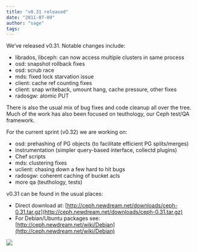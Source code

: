 ```yaml
---
title: "v0.31 released"
date: "2011-07-09"
author: "sage"
tags: 
---
```


We’ve released v0.31. Notable changes include:

- librados, libceph: can now access multiple clusters in same process
- osd: snapshot rollback fixes
- osd: scrub race
- mds: fixed lock starvation issue
- client: cache ref counting fixes
- client: snap writeback, umount hang, cache pressure, other fixes
- radosgw: atomic PUT

There is also the usual mix of bug fixes and code cleanup all over the tree. Much of the work has also been focused on teuthology, our Ceph test/QA framework.

For the current sprint (v0.32) we are working on:

- osd: prehashing of PG objects (to facilitate efficient PG splits/merges)
- instrumentation (simpler query-based interface, collectd plugins)
- Chef scripts
- mds: clustering fixes
- uclient: chasing down a few hard to hit bugs
- radosgw: coherent caching of bucket acls
- more qa (teuthology, tests)

v0.31 can be found in the usual places:

- Direct download at: [http://ceph.newdream.net/downloads/ceph-0.31.tar.gz](http://ceph.newdream.net/downloads/ceph-0.31.tar.gz)
- For Debian/Ubuntu packages see: [http://ceph.newdream.net/wiki/Debian](http://ceph.newdream.net/wiki/Debian)

![](http://track.hubspot.com/__ptq.gif?a=268973&k=14&bu=http://ceph.com&r=http://ceph.com/releases/v0-31-released/&bvt=rss&p=wordpress)
